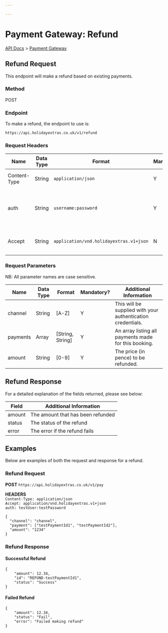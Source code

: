 ```yaml
---

---
```


# Payment Gateway: Refund

[API Docs](/payment-gateway/) > [Payment Gateway](refund)

## Refund Request

This endpoint will make a refund based on existing payments.

### Method

POST

### Endpoint

To make a refund, the endpoint to use is:

```
https://api.holidayextras.co.uk/v1/refund
```

### Request Headers

| Name  | Data Type | Format | Mandatory? | Additional Information |
| ----  | --------- | ------ | ---------- | ---------------------- |
| Content-Type | String | `application/json` | Y | This should always be `application/json` |
| auth   | String | `username:password` | Y | This will be created and provided to you, and is required with every request.|
| Accept | String | `application/vnd.holidayextras.v1+json` | N | To use a different version please provide a different value. |

### Request Parameters

NB: All parameter names are case sensitive.

 | Name  | Data Type | Format | Mandatory? | Additional Information |
 | ----  | --------- | ------ | ---------- | ---------------------- |
 | channel | String | [A-Z] | Y | This will be supplied with your authentication credentials. |
 | payments | Array | [String, String] | Y | An array listing all payments made for this booking. |
 | amount | String | [0-9] | Y | The price (in pence) to be refunded. |

## Refund Response

For a detailed explanation of the fields returned, please see below:

 | Field | Additional Information |
 | ----- | ---------------------- |
 | amount | The amount that has been refunded |
 | status | The status of the refund |
 | error | The error if the refund fails |

## Examples

Below are examples of both the request and response for a refund.

### Refund Request

**POST**  `https://api.holidayextras.co.uk/v1/pay`

**HEADERS** <br />
`Content-Type: application/json` <br />
`Accept: application/vnd.holidayextras.v1+json` <br />
`auth: testUser:testPassword`

```
{
  "channel": "channel",
  "payment": ["testPaymentId1", "testPaymentId2"],
  "amount": "1234"
}
```

### Refund Response

#### Successful Refund
```
{
    "amount": 12.34,
    "id": "REFUND-testPaymentId1",
    "status": "Success"
}
```

#### Failed Refund

```
{
    "amount": 12.34,
    "status": "Fail",
    "error": "Failed making refund"
}
```
